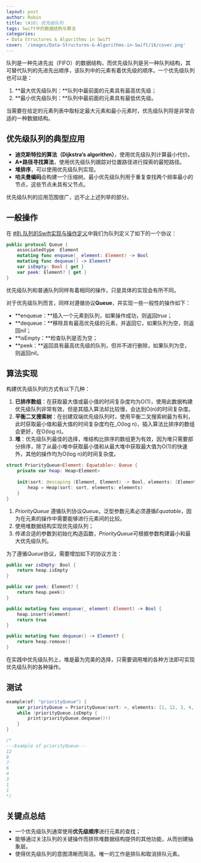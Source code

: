 ```yaml
---
layout: post
author: Robin
title: \#16\ 优先级队列
tags: Swift中的数据结构与算法
categories:
- Data Structures & Algorithms in Swift
cover: '/images/Data-Structures-&-Algorithms-in-Swift/16/cover.png'
---
```


队列是一种先进先出（FIFO）的数据结构，而优先级队列是另一种队列结构，其可替代队列的先进先出顺序，该队列中的元素有着优先级的顺序。一个优先级队列也可以是：

1. **最大优先级队列：**队列中最前面的元素具有最高优先级；
2. **最小优先级队列：**队列中最前面的元素具有最低优先级。

当需要在给定的元素列表中取标定最大元素和最小元素时，优先级队列将是非常合适的一种数据结构。

## 优先级队列的典型应用

* **迪克斯特拉的算法（Dijkstra’s algorithm）**，使用优先级队列计算最小代价。
* **A\*路径寻找算法**，使用优先级队列跟踪对位置路径进行探索的最短路径。
* **堆排序**，可以使用优先级队列实现。
* **哈夫曼编码**会构建一个压缩树。最小优先级队列用于重复查找两个频率最小的节点，这些节点未具有父节点。

优先级队列的应用范围很广，远不止上述列举的部分。

## 一般操作

在 [\#8\\ 队列的Swift实现与操作定义](https://robinchao.github.io/Data-Structures-&-Algorithms-in-Swift-08/)中我们为队列定义了如下的一个协议：

```swift
public protocol Queue {
    associatedtype  Element
    mutating func enqueue(_ element: Element) -> Bool
    mutating func dequeue() -> Element?
    var isEmpty: Bool { get }
    var peek: Element? { get }
}
```

优先级队列和普通队列同样有着相同的操作，只是具体的实现会有所不同。

对于优先级队列而言，同样对遵循协议**Queue**，并实现一些一般性的操作如下：

* **enqueue：**插入一个元素到队列，如果操作成功，则返回*true*；
* **dequeue：**移除具有最高优先级的元素，并返回它，如果队列为空，则返回*nil*；
* **isEmpty：**检查队列是否为空；
* **peek：**返回具有最高优先级的队列，但并不进行删除，如果队列为空，则返回*nil*。

## 算法实现

构建优先级队列的方式有以下几种：

1. **已排序数组**：在获取最大值或最小值的时间复杂度均为O(1)，使用此数据构建优先级队列非常有效，但是其插入算法却比较慢，会达到O(n)的时间复杂度。
2. **平衡二叉搜索树**：在创建双端优先级队列时，使用平衡二叉搜索树最为有利，此时获取最小值和最大值的时间复杂度均在_O(log n)，插入算法比排序的数组会更好，在O(log n)。
3. **堆**：优先级队列最佳的选择，堆结构比排序的数组更为有效，因为堆只需要部分排序，除了从最小堆中获取最小值和从最大堆中获取最大值为O(1)的快速外，其他的操作均为O(log n)的时间复杂度。

```swift
struct PriorityQueue<Element: Equatable>: Queue {
    private var heap: Heap<Element>
    
    init(sort: @escaping (Element, Element) -> Bool, elements: [Element] = []) {
        heap = Heap(sort: sort, elements: elements)
    }
}
```

1. *PriorityQueue* 遵循队列协议*Queue*。泛型参数元素必须遵循*Equatable*，因为在元素的操作中需要能够进行元素间的比较。
2. 使用堆数据结构实现优先级队列；
3. 传递合适的参数到初始化构造函数，*PriorityQueue*可根据参数构建最小和最大优先级队列。

为了遵循*Queue*协议，需要增加如下的协议方法：

```swift
public var isEmpty: Bool {
    return heap.isEmpty
}

public var peek: Element? {
    return heap.peek()
}

public mutating func enqueue(_ element: Element) -> Bool {
    heap.insert(element)
    return true
}

public mutating func dequeue() -> Element? {
    return heap.remove()
}
```

在实践中优先级队列上，堆是最为完美的选择，只需要调用堆的各种方法即可实现优先级队列的各种操作。

## 测试

```swift
example(of: "priorityQueue") {
    var priorityQueue = PriorityQueue(sort: >, elements: [1, 12, 3, 4, 1, 6, 8, 7])
    while !priorityQueue.isEmpty {
        print(priorityQueue.dequeue()!)
    }
}

/*
---Example of priorityQueue---
12
8
7
6
4
3
1
1
*/
```

## 关键点总结

* 一个优先级队列通常使用**优先级顺序**进行元素的查找；
* 能够通过关注队列的关键操作而排除堆数据结构提供的其他功能，从而创建抽象层。
* 使得优先级队列的意图清晰而简洁。唯一的工作是排队和取消排队元素。
